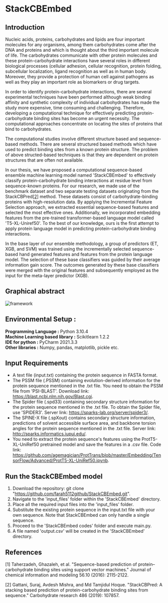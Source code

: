# StackCBEmbed
## Introduction 

Nucleic acids, proteins, carbohydrates and lipids are four important molecules for any organisms, among them carbohydrates come after the DNA and proteins and which is thought about the third important molecule of life. The carbohydrates communicate with other protein molecules and these protein-carbohydrate interactions have several roles in different biological processes (cellular adhesion, cellular recognition, protein folding, subcellular localization, ligand recognition as well as in human body. Moreover, they provide a protection of human cell against pathogens as well as they play an important role as biomarkers or drug targets.

In order to identify protein-carbohydrate interactions, there are several experimental techniques have been performed although weak binding affinity and synthetic complexity of individual carbohydrates has made the study more expensive, time consuming and challenging. Therefore, developing a computational technique for effectively predicting protein-carbohydrate binding sites has become an urgent necessity. The computational approaches concentrate on locating the sites of proteins that bind to carbohydrates. 

The computational studies involve different structure based and sequence-based methods. There are several structured based methods which have used to predict binding sites from a known protein structure. The problem of above structed-based techniques is that they are dependent on protein structures that are often not available.

In our thesis, we have proposed a computational sequence-based ensemble machine learning model named 'StackCBEmbed' to effectively classify protein-carbohydrate binding interactions at residue level from sequence-known proteins. For our research, we made use of the benchmark dataset and two separate testing datasets originating from the StackCBPred[[2]](#2) method. These datasets consist of carbohydrate-binding proteins with high-resolution data. By applying the Incremental Feature Selection approach, we extracted essential sequence-based features and selected the most effective ones. Additionally, we incorporated embedding features from the pre-trained transformer-based language model called 'T5-XL-Uniref50'. To the best of our knowledge, ours is the first attempt to apply protein language model in predicting protein-carbohydrate binding interactions. 

In the base layer of our ensemble methodology, a group of predictors (ET, XGB, and SVM) was trained using the incrementally selected sequence-based hand generated features and features from the protein language model. The selection of these base classifiers was guided by their average information gain score. The outcomes generated by these base classifiers were merged with the original features and subsequently employed as the input for the meta-layer predictor (XGB).

## Graphical abstract
![framework](https://github.com/farah5112github/StackCBEmbed/assets/60771070/227c4f1e-1e87-4eef-8d81-8aa4013f6f1f)

## Environmental Setup :
**Programming Language :** Python 3.10.4 <br />
**Machine Learning based library :** Scikitlearn 1.2.2 <br />
**IDE for python :** PyCharm 2021.3.3 <br />
**Other libraries :** Numpy, pandas, matplotlib, pickle etc.

## Input Requirements
- A text file (input.txt) containing the protein sequence in FASTA format.
- The PSSM file (.PSSM) containing evolution-derived information for the protein sequence mentioned in the .txt file.
  You need to obtain the PSSM file from 'PSI-BLAST'. Download link: https://blast.ncbi.nlm.nih.gov/Blast.cgi.
- The Spider file (.spd33) containing secondary structure information for the protein sequence mentioned in the .txt file.
  To obtain the Spider file, use 'SPIDER3'. Server link: https://sparks-lab.org/server/spider3/.
- The SPINE-X file (.spXout) contains secondary structure information, predictions of solvent accessible surface area, and
  backbone torsion angles for the protein sequence mentioned in the .txt file. Server link: http://sparks.informatics.iupui.edu/.
- You need to extract the protein sequence's features using the ProtT5-XL-UniRef50 pretrained model and save the features in a .csv file.
  Code link: https://github.com/agemagician/ProtTrans/blob/master/Embedding/TensorFlow/Advanced/ProtT5-XL-UniRef50.ipynb.


## Run the StackCBEmbed model
1. Download the repository:
   git clone "https://github.com/farah5112github/StackCBEmbed.git". 
2. Navigate to the 'input_files' folder within the 'StackCBEmbed' directory.
3. Place all the required input files into the 'input_files' folder.
4. Substitute the existing protein sequence in the input.txt file with your own sequence. Note that StackCBEmbed can only handle a single sequence.
5. Proceed to the 'StackCBEmbed codes' folder and execute main.py.
6. A file named 'output.csv' will be created in the 'StackCBEmbed' directory.

## References 
<a id="1">[1]</a>
Taherzadeh, Ghazaleh, et al. "Sequence-based prediction of protein–carbohydrate binding sites using support vector machines." Journal of chemical information and modeling 56.10 (2016): 2115-2122.<br />

<a id="2">[2]</a>
Gattani, Suraj, Avdesh Mishra, and Md Tamjidul Hoque. "StackCBPred: A stacking based prediction of protein-carbohydrate binding sites from sequence." Carbohydrate research 486 (2019): 107857.
